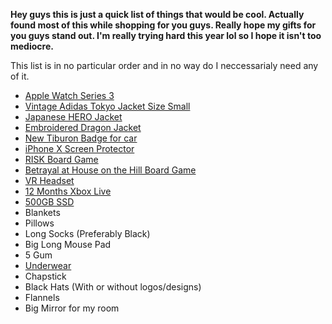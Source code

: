 <!--- https://akirameru.github.io/christmas-list/ -->
**Hey guys this is just a quick list of things that would be cool. Actually found most of this while shopping for you guys. Really hope my gifts for you guys stand out. I'm really trying hard this year lol so I hope it isn't too mediocre.**

This list is in no particular order and in no way do I neccessarialy need any of it.
- [Apple Watch Series 3](https://www.apple.com/shop/buy-watch/apple-watch-series-3/38mm-gps-space-gray-aluminum-black-sport-band)
- [Vintage Adidas Tokyo Jacket Size Small](https://trendyweeb.net/collections/jackets/products/vintage-tokyo-bomber-jacket)
- [Japanese HERO Jacket](https://trendyweeb.net/collections/jackets/products/ancient-hero-jacket)
- [Embroidered Dragon Jacket](https://trendyweeb.net/collections/jackets/products/kinetic-dragon-jacket)
- [New Tiburon Badge for car](http://www.acrylicconceptions.com/tiburon_t2dgen_wing_emblem.html)
- [iPhone X Screen Protector](https://www.amazon.com/gp/product/B074YXH9WX/ref=oh_aui_detailpage_o08_s00?ie=UTF8&psc=1)
- [RISK Board Game](https://shop.hasbro.com/en-us/product/risk-game:2C7C6F52-5056-9047-F5DD-EB8AC273BA4C)
- [Betrayal at House on the Hill Board Game](https://www.amazon.com/Betrayal-At-House-Hill-2nd/dp/B003HC9734)
- [VR Headset](https://www.vive.com/us/product/vive-virtual-reality-system/)
- [12 Months Xbox Live](https://www.microsoft.com/en-us/p/xbox-live-gold-membership-digital-code/cfq7ttc0k5zm/0004)
- [500GB SSD](https://www.amazon.com/dp/B07K15PB2B/ref=gbps_tit_m10_d47f_2948a900?smid=ATVPDKIKX0DER&pf_rd_p=a440d78b-c0dd-4cc7-a8af-363a8f0bd47f&pf_rd_s=merchandised-search-10&pf_rd_t=101&pf_rd_i=15469055011&pf_rd_m=ATVPDKIKX0DER&pf_rd_r=6M5ZQ6P7K0JA5MQM5DFS&th=1)
- Blankets
- Pillows
- Long Socks (Preferably Black)
- Big Long Mouse Pad
- 5 Gum
- [Underwear](https://www.ae.com/men-3-trunk-underwear/web/s-cat/8510182?icid=ae:men:underwear:underwear_guide:trunk_underwear:3_trunk_underwear:shop_now)
- Chapstick
- Black Hats (With or without logos/designs)
- Flannels
- Big Mirror for my room
